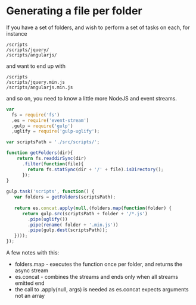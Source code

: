 # Generating a file per folder

If you have a set of folders, and wish to perform a set of tasks on each, for instance

    /scripts
    /scripts/jquery/
    /scripts/angularjs/
   
and want to end up with

    /scripts
    /scripts/jquery.min.js
    /scripts/angularjs.min.js

and so on, you need to know a little more NodeJS and event streams. 

``` javascript
var 
  fs = require('fs')
  ,es = require('event-stream')
  ,gulp = require('gulp')
  ,uglify = require('gulp-uglify');

var scriptsPath = './src/scripts/';

function getFolders(dir){
    return fs.readdirSync(dir)
      .filter(function(file){
        return fs.statSync(dir + '/' + file).isDirectory();
      });
}
 
gulp.task('scripts', function() { 
   var folders = getFolders(scriptsPath);
   
   return es.concat.apply(null,(folders.map(function(folder) {
      return gulp.src(scriptsPath + folder + '/*.js')
        .pipe(uglify())
        .pipe(rename( folder + '.min.js'))
        .pipe(gulp.dest(scriptsPath));
   })));
});
```

A few notes with this:

- folders.map - executes the function once per folder, and returns the async stream
- es.concat - combines the streams and ends only when all streams emitted end
- the call to .apply(null, args) is needed as es.concat expects arguments not an array
